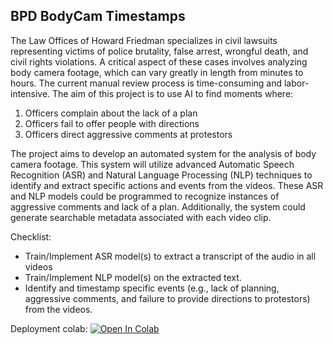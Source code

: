 ## BPD BodyCam Timestamps

The Law Offices of Howard Friedman specializes in civil lawsuits representing victims of police brutality, false arrest, wrongful death, and civil rights violations. A critical aspect of these cases involves analyzing body camera footage, which can vary greatly in length from minutes to hours. The current manual review process is time-consuming and labor-intensive. The aim of this project is to use AI to find moments where:

1. Officers complain about the lack of a plan
2. Officers fail to offer people with directions
3. Officers direct aggressive comments at protestors

The project aims to develop an automated system for the analysis of body camera footage. This system will utilize advanced Automatic Speech Recognition (ASR) and Natural Language Processing (NLP) techniques to identify and extract specific actions and events from the videos. These ASR and NLP models could be programmed to recognize instances of aggressive comments and lack of a plan. Additionally, the system could generate searchable metadata associated with each video clip.

Checklist:
- Train/Implement ASR model(s) to extract a transcript of the audio in all videos
- Train/Implement NLP model(s) on the extracted text.
- Identify and timestamp specific events (e.g., lack of planning, aggressive comments, and failure to provide directions to protestors) from the videos.

Deployment colab:
<a target="_blank" href="https://colab.research.google.com/github/k-sashank/ml-nlgma-body-cam/blob/main/deployment/Spark_Deployment.ipynb">
  <img src="https://colab.research.google.com/assets/colab-badge.svg" alt="Open In Colab"/>
</a>
